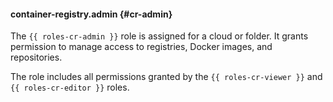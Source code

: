 #### container-registry.admin {#cr-admin}

The `{{ roles-cr-admin }}` role is assigned for a cloud or folder.
It grants permission to manage access to registries, Docker images, and repositories.

The role includes all permissions granted by the `{{ roles-cr-viewer }}` and `{{ roles-cr-editor }}` roles.
